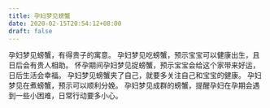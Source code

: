 ```yaml
---
title: 孕妇梦见螃蟹
date: 2020-02-15T20:54:12+08:00
draft: false
---
```


孕妇梦见螃蟹，有得贵子的寓意。
孕妇梦见吃螃蟹，预示宝宝可以健康出生，且日后会有贵人相助。
怀孕期间孕妇梦见捉螃蟹，预示宝宝会给这个家带来好运，日后生活会幸福。
孕妇梦见螃蟹夹了自己，就要多关注自己和宝宝的健康。
孕妇梦见在煮螃蟹，预示可以顺利分娩。
孕妇梦见成群的螃蟹，提醒孕妇在孕期会遇到一些小困难，日常行动要多小心。
